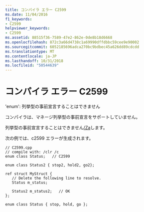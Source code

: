 ```yaml
---
title: コンパイラ エラー C2599
ms.date: 11/04/2016
f1_keywords:
- C2599
helpviewer_keywords:
- C2599
ms.assetid: 88515f36-7589-47e2-862e-0de8b18d6668
ms.openlocfilehash: 872c3a66d4738c1a69990dffdbbc59cee9e90002
ms.sourcegitcommit: 6052185696adca270bc9bdbec45a626dd89cdcdd
ms.translationtype: MT
ms.contentlocale: ja-JP
ms.lasthandoff: 10/31/2018
ms.locfileid: "50544639"
---
```

# <a name="compiler-error-c2599"></a>コンパイラ エラー C2599

'enum': 列挙型の事前宣言することはできません

コンパイラは、マネージ列挙型の事前宣言をサポートしていません。

列挙型の事前宣言することはできません[/Za](../../build/reference/za-ze-disable-language-extensions.md)します。

次の例では、c2599 エラーが生成されます。

```
// C2599.cpp
// compile with: /clr /c
enum class Status;   // C2599

enum class Status2 { stop2, hold2, go2};

ref struct MyStruct {
   // Delete the following line to resolve.
   Status m_status;

   Status2 m_status2;   // OK
};

enum class Status { stop, hold, go };
```